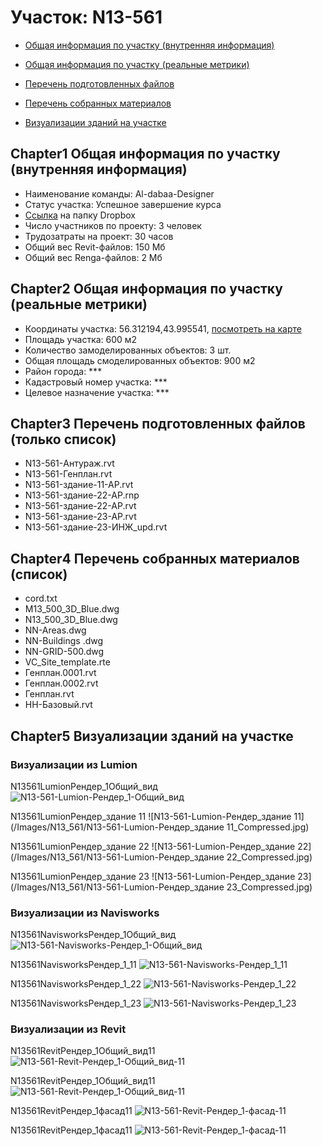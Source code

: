 # Участок: N13-561

* [Общая информация по участку (внутренняя информация)](#Chapter1)

* [Общая информация по участку (реальные метрики)](#Chapter2)

* [Перечень подготовленных файлов](#Chapter3)

* [Перечень собранных материалов](#Chapter4)

* [Визуализации зданий на участке](#Chapter5)

## <a id="test">Chapter1</a> Общая информация по участку (внутренняя информация)
+ Наименование команды: Al-dabaa-Designer
+ Статус участка: Успешное завершение курса
+ [Ссылка](https://www.dropbox.com/sh/wvvgv1nw1iqred9/AAAN8ibl7hX-RjgrIf7VWTXfa/N13_561?dl=0) на папку Dropbox
+ Число участников по проекту: 3 человек
+ Трудозатраты на проект: 30 часов
+ Общий вес Revit-файлов: 150 Мб
+ Общий вес Renga-файлов: 2 Мб
## <a id="test">Chapter2</a> Общая информация по участку (реальные метрики)
+ Координаты участка: 56.312194,43.995541, [посмотреть на карте](https://yandex.ru/maps/47/nizhny-novgorod/?ll=56.312194%2C43.995541&z=19)
+ Площадь участка: 600 м2
+ Количество замоделированных объектов: 3 шт.
+ Общая площадь смоделированных объектов: 900 м2
+ Район города: *** 
+ Кадастровый номер участка: *** 
+ Целевое назначение участка: *** 
## <a id="test">Chapter3</a> Перечень подготовленных файлов (только список)
+ N13-561-Антураж.rvt
+ N13-561-Генплан.rvt
+ N13-561-здание-11-АР.rvt
+ N13-561-здание-22-АР.rnp
+ N13-561-здание-22-АР.rvt
+ N13-561-здание-23-АР.rvt
+ N13-561-здание-23-ИНЖ_upd.rvt
## <a id="test">Chapter4</a> Перечень собранных материалов (список)
+ cord.txt
+ M13_500_3D_Blue.dwg
+ N13_500_3D_Blue.dwg
+ NN-Areas.dwg
+ NN-Buildings .dwg
+ NN-GRID-500.dwg
+ VC_Site_template.rte
+ Генплан.0001.rvt
+ Генплан.0002.rvt
+ Генплан.rvt
+ НН-Базовый.rvt
## <a id="test">Chapter5</a> Визуализации зданий на участке
### Визуализации из Lumion
N13561LumionРендер_1Общий_вид
![N13-561-Lumion-Рендер_1-Общий_вид](/Images/N13_561/N13-561-Lumion-Рендер_1-Общий_вид_Compressed.jpg)

N13561LumionРендер_здание 11
![N13-561-Lumion-Рендер_здание 11](/Images/N13_561/N13-561-Lumion-Рендер_здание 11_Compressed.jpg)

N13561LumionРендер_здание 22
![N13-561-Lumion-Рендер_здание 22](/Images/N13_561/N13-561-Lumion-Рендер_здание 22_Compressed.jpg)

N13561LumionРендер_здание 23
![N13-561-Lumion-Рендер_здание 23](/Images/N13_561/N13-561-Lumion-Рендер_здание 23_Compressed.jpg)

### Визуализации из Navisworks
N13561NavisworksРендер_1Общий_вид
![N13-561-Navisworks-Рендер_1-Общий_вид](/Images/N13_561/N13-561-Navisworks-Рендер_1-Общий_вид_Compressed.jpg)

N13561NavisworksРендер_1_11
![N13-561-Navisworks-Рендер_1_11](/Images/N13_561/N13-561-Navisworks-Рендер_1_11_Compressed.jpg)

N13561NavisworksРендер_1_22
![N13-561-Navisworks-Рендер_1_22](/Images/N13_561/N13-561-Navisworks-Рендер_1_22_Compressed.jpg)

N13561NavisworksРендер_1_23
![N13-561-Navisworks-Рендер_1_23](/Images/N13_561/N13-561-Navisworks-Рендер_1_23_Compressed.jpg)

### Визуализации из Revit
N13561RevitРендер_1Общий_вид11
![N13-561-Revit-Рендер_1-Общий_вид-11](/Images/N13_561/N13-561-Revit-Рендер_1-Общий_вид-11_Compressed.jpg)

N13561RevitРендер_1Общий_вид11
![N13-561-Revit-Рендер_1-Общий_вид-11](/Images/N13_561/N13-561-Revit-Рендер_1-Общий_вид-11_Compressed.jpg)

N13561RevitРендер_1фасад11
![N13-561-Revit-Рендер_1-фасад-11](/Images/N13_561/N13-561-Revit-Рендер_1-фасад-11_Compressed.jpg)

N13561RevitРендер_1фасад11
![N13-561-Revit-Рендер_1-фасад-11](/Images/N13_561/N13-561-Revit-Рендер_1-фасад-11_Compressed.jpg)

